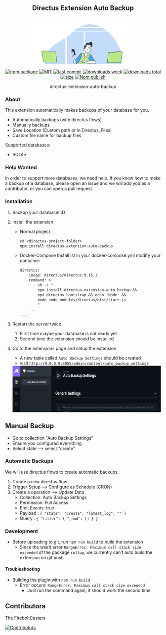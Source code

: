 <h2 align="center">
    Directus Extension Auto Backup
</h2>
<p align="center">
    <img src="https://raw.githubusercontent.com/FireboltCasters/directus-extension-auto-backup/master/assets/copy-small.gif" alt="backup" style="height:150px;"/>
</p>

<p align="center">
  <a href="https://badge.fury.io/js/directus-extension-auto-backup.svg"><img src="https://badge.fury.io/js/directus-extension-auto-backup.svg" alt="npm package" /></a>
  <a href="https://img.shields.io/github/license/FireboltCasters/directus-extension-auto-backup"><img src="https://img.shields.io/github/license/FireboltCasters/directus-extension-auto-backup" alt="MIT" /></a>
  <a href="https://img.shields.io/github/last-commit/FireboltCasters/directus-extension-auto-backup?logo=git"><img src="https://img.shields.io/github/last-commit/FireboltCasters/directus-extension-auto-backup?logo=git" alt="last commit" /></a>
  <a href="https://www.npmjs.com/package/directus-extension-auto-backup"><img src="https://img.shields.io/npm/dm/directus-extension-auto-backup.svg" alt="downloads week" /></a>
  <a href="https://www.npmjs.com/package/directus-extension-auto-backup"><img src="https://img.shields.io/npm/dt/directus-extension-auto-backup.svg" alt="downloads total" /></a>
  <a href="https://github.com/FireboltCasters/directus-extension-auto-backup"><img src="https://shields.io/github/languages/code-size/FireboltCasters/directus-extension-auto-backup" alt="size" /></a>
  <a href="https://github.com/FireboltCasters/directus-extension-auto-backup/actions/workflows/npmPublish.yml"><img src="https://github.com/FireboltCasters/directus-extension-auto-backup/actions/workflows/npmPublish.yml/badge.svg" alt="Npm publish" /></a>
</p>

<p align="center">
    directus-extension-auto-backup
</p>

### About

This extension automatically makes backups of your database for you.

- Automatically backups (with directus flows)
- Manually backups 
- Save Location (Custom path or in Directus_Files)
- Custom file name for backup files

Supported databases:
- SQLite

### Help Wanted

In order to support more databases, we need help. If you know how to make a backup of a database, please open an issue and we will add you as a contributor, or you can open a pull request.


### Installation

1. Backup your database! :D
2. Install the extension
    - Normal project
        ```
        cd <directus-project-folder>
        npm install directus-extension-auto-backup
        ```
   - Docker-Compose
        Install ist 
        In your docker-compose.yml modify your container:
        ```
        directus:
            image: directus/directus:9.16.1
            command: >
                sh -c "
                npm install directus-extension-auto-backup && 
                npx directus bootstrap && echo 'Node' && 
                node node_modules/directus/dist/start.js
                "
            ...
        ...
        ```
        
3. Restart the server twice
   1. First time maybe your database is not ready yet
   2. Second time the extension should be installed
4. Go to the extensions page and setup the extension 
   - A new table called `Auto Backup Settings` should be created
   - visit `http://0.0.0.0:8055/admin/content/auto_backup_settings`

   <img src="https://raw.githubusercontent.com/FireboltCasters/directus-extension-auto-backup/master/assets/autoBackupExample.png" alt="example" style="height:150px;"/>


## Manual Backup

- Go to collection "Auto Backup Settings"
- Ensure you configured everything
- Select state --> select "create"


### Automatic Backups

We will use directus flows to create automatic backups.

1. Create a new directus flow
2. Trigger Setup --> Configure as Schedule (CRON)
3. Create a operation --> Update Data
    - Collection: Auto Backup Settings
    - Permission: Full Access
    - Emit Events: true
    - Payload : ```
            {
            "state": "create",
            "latest_log": ""
            }   
                ```
    - Query : ```
           {
            "filter": {
                    "_and": []
                }
            }  
                ```


### Development

- Before uploading to git, run `npm run build` to build the extension
    - Since the weird error `RangeError: Maximum call stack size exceeded` of the package `rollup`, we currently can't auto build the extension on git push

#### Troubleshooting

- Building the plugin with `npm run build`
    - Error occurs: `RangeError: Maximum call stack size exceeded`
        - Just run the command again, it should work the second time

## Contributors

The FireboltCasters

<a href="https://github.com/FireboltCasters/directus-extension-auto-backup"><img src="https://contrib.rocks/image?repo=FireboltCasters/directus-extension-auto-backup" alt="Contributors" /></a>
